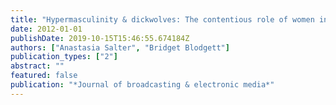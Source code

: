 ```yaml
---
title: "Hypermasculinity & dickwolves: The contentious role of women in the new gaming public"
date: 2012-01-01
publishDate: 2019-10-15T15:46:55.674184Z
authors: ["Anastasia Salter", "Bridget Blodgett"]
publication_types: ["2"]
abstract: ""
featured: false
publication: "*Journal of broadcasting & electronic media*"
---
```


